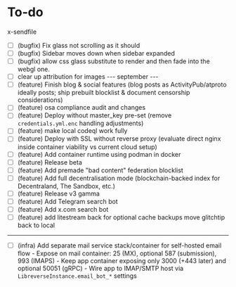 # To-do

x-sendfile

- [ ] (bugfix) Fix glass not scrolling as it should
- [ ] (bugfix) Sidebar moves down when sidebar expanded
- [ ] (bugfix) allow css glass substitute to render and then fade into the webgl one.
- [ ] clear up attribution for images
      --- september ---
- [ ] (feature) Finish blog & social features (blog posts as ActivityPub/atproto ideally posts; ship prebuilt blocklist & document censorship considerations)
- [ ] (feature) osa compliance audit and changes
- [ ] (feature) Deploy without master_key pre-set (remove `credentials.yml.enc` handling adjustments)
- [ ] (feature) make local codeql work fully
- [ ] (feature) Deploy with SSL without reverse proxy (evaluate direct nginx inside container viability vs current cloud setup)
- [ ] (feature) Add container runtime using podman in docker
- [ ] (feature) Release beta
- [ ] (feature) Add premade "bad content" federation blocklist
- [ ] (feature) Add full decentralisation mode (blockchain-backed index for Decentraland, The Sandbox, etc.)
- [ ] (feature) Release v3 gamma
- [ ] (feature) Add Telegram search bot
- [ ] (feature) Add x.com search bot
- [ ] (feature) add litestream back for optional cache backups
      move glitchtip back to local

---

- [ ] (infra) Add separate mail service stack/container for self-hosted email flow - Expose on mail container: 25 (MX), optional 587 (submission), 993 (IMAPS) - Keep app container exposing only 3000 (+443 later) and optional 50051 (gRPC) - Wire app to IMAP/SMTP host via `LibreverseInstance.email_bot_*` settings
